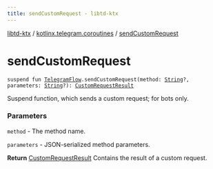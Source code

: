 ```yaml
---
title: sendCustomRequest - libtd-ktx
---
```


[libtd-ktx](../index.html) / [kotlinx.telegram.coroutines](index.html) / [sendCustomRequest](./send-custom-request.html)

# sendCustomRequest

`suspend fun `[`TelegramFlow`](../kotlinx.telegram.core/-telegram-flow/index.html)`.sendCustomRequest(method: `[`String`](https://kotlinlang.org/api/latest/jvm/stdlib/kotlin/-string/index.html)`?, parameters: `[`String`](https://kotlinlang.org/api/latest/jvm/stdlib/kotlin/-string/index.html)`?): `[`CustomRequestResult`](https://tdlibx.github.io/td/docs/org/drinkless/td/libcore/telegram/TdApi/CustomRequestResult.html)

Suspend function, which sends a custom request; for bots only.

### Parameters

`method` - The method name.

`parameters` - JSON-serialized method parameters.

**Return**
[CustomRequestResult](https://tdlibx.github.io/td/docs/org/drinkless/td/libcore/telegram/TdApi/CustomRequestResult.html) Contains the result of a custom request.

